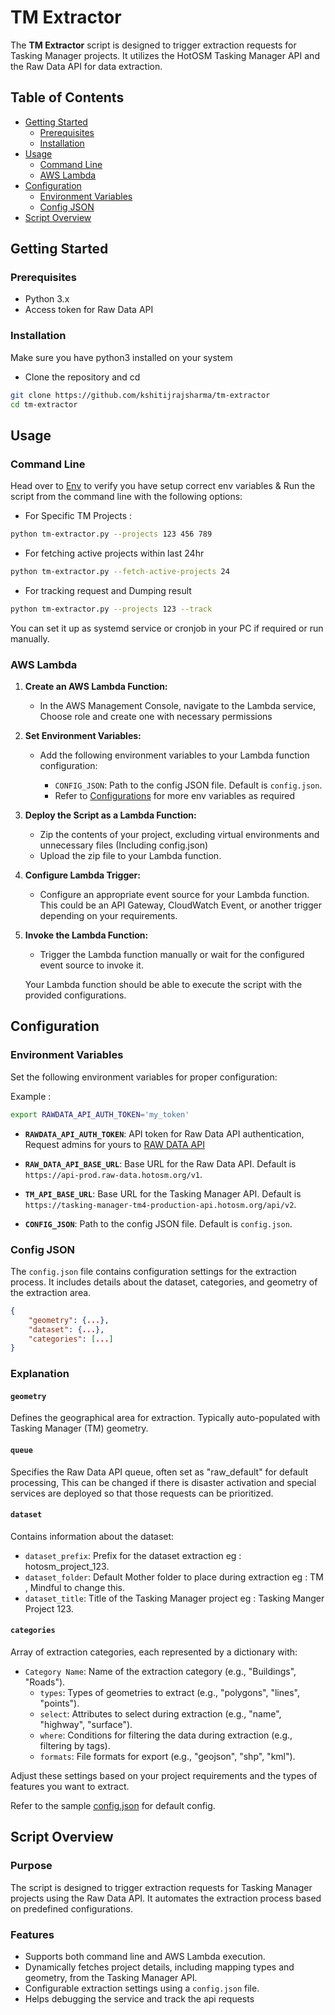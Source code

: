 # TM Extractor

The **TM Extractor** script is designed to trigger extraction requests for Tasking Manager projects. It utilizes the HotOSM Tasking Manager API and the Raw Data API for data extraction.

## Table of Contents
- [Getting Started](#getting-started)
  - [Prerequisites](#prerequisites)
  - [Installation](#installation)
- [Usage](#usage)
  - [Command Line](#command-line)
  - [AWS Lambda](#aws-lambda)
- [Configuration](#configuration)
  - [Environment Variables](#environment-variables)
  - [Config JSON](#config-json)
- [Script Overview](#script-overview)


## Getting Started

### Prerequisites

- Python 3.x
- Access token for Raw Data API

### Installation
Make sure you have python3 installed on your system
    
- Clone the repository and cd 

```bash
git clone https://github.com/kshitijrajsharma/tm-extractor
cd tm-extractor
```

## Usage

### Command Line

Head over to [Env](#environment-variables) to verify you have setup correct env variables & Run the script from the command line with the following options:

- For Specific TM Projects : 

```bash
python tm-extractor.py --projects 123 456 789
```

- For fetching active projects within last 24hr

```bash
python tm-extractor.py --fetch-active-projects 24
```

- For tracking request and Dumping result

```bash
python tm-extractor.py --projects 123 --track
```

You can set it up as systemd service or cronjob in your PC if required or run manually.

### AWS Lambda

1. **Create an AWS Lambda Function:**

   - In the AWS Management Console, navigate to the Lambda service, Choose role and create one with necessary permissions 

2. **Set Environment Variables:**

   - Add the following environment variables to your Lambda function configuration:

     - `CONFIG_JSON`: Path to the config JSON file. Default is `config.json`.
     - Refer to [Configurations](#configuration) for more env variables as required

3. **Deploy the Script as a Lambda Function:**

   - Zip the contents of your project, excluding virtual environments and unnecessary files (Including config.json)
   - Upload the zip file to your Lambda function.

4. **Configure Lambda Trigger:**

   - Configure an appropriate event source for your Lambda function. This could be an API Gateway, CloudWatch Event, or another trigger depending on your requirements.

5. **Invoke the Lambda Function:**

   - Trigger the Lambda function manually or wait for the configured event source to invoke it.

   Your Lambda function should be able to execute the script with the provided configurations.

## Configuration

### Environment Variables

Set the following environment variables for proper configuration:

Example : 
```bash
export RAWDATA_API_AUTH_TOKEN='my_token'
```

- **`RAWDATA_API_AUTH_TOKEN`**: API token for Raw Data API authentication, Request admins for yours to [RAW DATA API](https://github.com/hotosm/raw-data-api/)

- **`RAW_DATA_API_BASE_URL`**: Base URL for the Raw Data API. Default is `https://api-prod.raw-data.hotosm.org/v1`.

- **`TM_API_BASE_URL`**: Base URL for the Tasking Manager API. Default is `https://tasking-manager-tm4-production-api.hotosm.org/api/v2`.

- **`CONFIG_JSON`**: Path to the config JSON file. Default is `config.json`.

### Config JSON

The `config.json` file contains configuration settings for the extraction process. It includes details about the dataset, categories, and geometry of the extraction area.

```json
{
    "geometry": {...},
    "dataset": {...},
    "categories": [...]
}
```

### Explanation

#### `geometry`
Defines the geographical area for extraction. Typically auto-populated with Tasking Manager (TM) geometry.

#### `queue`
Specifies the Raw Data API queue, often set as "raw_default" for default processing, This can be changed if there is disaster activation and special services are deployed so that those requests can be prioritized.

#### `dataset`
Contains information about the dataset:
- `dataset_prefix`: Prefix for the dataset extraction eg : hotosm_project_123.
- `dataset_folder`: Default Mother folder to place during extraction eg : TM , Mindful to change this.
- `dataset_title`: Title of the Tasking Manager project eg : Tasking Manger Project 123.

#### `categories`
Array of extraction categories, each represented by a dictionary with:
- `Category Name`: Name of the extraction category (e.g., "Buildings", "Roads").
  - `types`: Types of geometries to extract (e.g., "polygons", "lines", "points").
  - `select`: Attributes to select during extraction (e.g., "name", "highway", "surface").
  - `where`: Conditions for filtering the data during extraction (e.g., filtering by tags).
  - `formats`: File formats for export (e.g., "geojson", "shp", "kml").

Adjust these settings based on your project requirements and the types of features you want to extract.

Refer to the sample [config.json](./config.json) for default config.


## Script Overview

### Purpose
The script is designed to trigger extraction requests for Tasking Manager projects using the Raw Data API. It automates the extraction process based on predefined configurations.

### Features
- Supports both command line and AWS Lambda execution.
- Dynamically fetches project details, including mapping types and geometry, from the Tasking Manager API.
- Configurable extraction settings using a `config.json` file.
- Helps debugging the service and track the api requests
